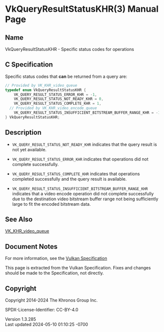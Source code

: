 # VkQueryResultStatusKHR(3) Manual Page

## Name

VkQueryResultStatusKHR - Specific status codes for operations



## <a href="#_c_specification" class="anchor"></a>C Specification

Specific status codes that **can** be returned from a query are:

``` c
// Provided by VK_KHR_video_queue
typedef enum VkQueryResultStatusKHR {
    VK_QUERY_RESULT_STATUS_ERROR_KHR = -1,
    VK_QUERY_RESULT_STATUS_NOT_READY_KHR = 0,
    VK_QUERY_RESULT_STATUS_COMPLETE_KHR = 1,
  // Provided by VK_KHR_video_encode_queue
    VK_QUERY_RESULT_STATUS_INSUFFICIENT_BITSTREAM_BUFFER_RANGE_KHR = -1000299000,
} VkQueryResultStatusKHR;
```

## <a href="#_description" class="anchor"></a>Description

- `VK_QUERY_RESULT_STATUS_NOT_READY_KHR` indicates that the query result
  is not yet available.

- `VK_QUERY_RESULT_STATUS_ERROR_KHR` indicates that operations did not
  complete successfully.

- `VK_QUERY_RESULT_STATUS_COMPLETE_KHR` indicates that operations
  completed successfully and the query result is available.

- `VK_QUERY_RESULT_STATUS_INSUFFICIENT_BITSTREAM_BUFFER_RANGE_KHR`
  indicates that a video encode operation did not complete successfully
  due to the destination video bitstream buffer range not being
  sufficiently large to fit the encoded bitstream data.

## <a href="#_see_also" class="anchor"></a>See Also

[VK_KHR_video_queue](https://registry.khronos.org/vulkan/specs/1.3-extensions/man/html/VK_KHR_video_queue.html)

## <a href="#_document_notes" class="anchor"></a>Document Notes

For more information, see the <a
href="https://registry.khronos.org/vulkan/specs/1.3-extensions/html/vkspec.html#VkQueryResultStatusKHR"
target="_blank" rel="noopener">Vulkan Specification</a>

This page is extracted from the Vulkan Specification. Fixes and changes
should be made to the Specification, not directly.

## <a href="#_copyright" class="anchor"></a>Copyright

Copyright 2014-2024 The Khronos Group Inc.

SPDX-License-Identifier: CC-BY-4.0

Version 1.3.285  
Last updated 2024-05-10 01:10:25 -0700
